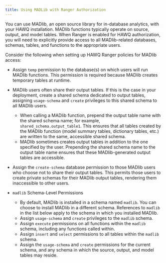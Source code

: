 ```yaml
---
title: Using MADLib with Ranger Authorization
---
```


<!--
Licensed to the Apache Software Foundation (ASF) under one
or more contributor license agreements.  See the NOTICE file
distributed with this work for additional information
regarding copyright ownership.  The ASF licenses this file
to you under the Apache License, Version 2.0 (the
"License"); you may not use this file except in compliance
with the License.  You may obtain a copy of the License at

  http://www.apache.org/licenses/LICENSE-2.0

Unless required by applicable law or agreed to in writing,
software distributed under the License is distributed on an
"AS IS" BASIS, WITHOUT WARRANTIES OR CONDITIONS OF ANY
KIND, either express or implied.  See the License for the
specific language governing permissions and limitations
under the License.
-->


You can use MADlib, an open source library for in-database analytics, with your HAWQ installation. MADlib functions typically operate on source, output, and model tables. When Ranger is enabled for HAWQ authorization, you will need to explicitly provide access to all MADlib-related databases, schemas, tables, and functions to the appropriate users.  

Consider the following when setting up HAWQ Ranger policies for MADlib access:

- Assign `temp` permission to the database(s) on which users will run MADlib functions. This permission is required because MADlib creates temporary tables at runtime.
- MADlib users often share their output tables. If this is the case in your deployment, create a shared schema dedicated to output tables, assigning `usage-schema` and `create` privileges to this shared schema to all MADlib users. 
    - When calling a MADlib function, prepend the output table name with the shared schema name; for example, `shared_schema.output_table1`. This ensures that all tables created by the MADlib function (model summary tables, dictionary tables, etc.) are written to the same, accessible shared schema.
    - MADlib sometimes creates output tables in addition to the one specified by the user. Prepending the shared schema name to the output table name ensures that these MADlib-generated output tables are accessible. 
- Assign the `create-schema` database permission to those MADlib users who choose not to share their output tables. This permits those users to create private schemas for their MADlib output tables, rendering them inaccessible to other users.

- `madlib` Schema-Level Permissions
    - By default, MADlib is installed in a schema named `madlib`. You can choose to install MADlib in a different schema. References to `madlib` in the list below apply to the schema in which you installed MADlib.
    - Assign `usage-schema` and `create` privileges to the `madlib` schema.
    - Assign `execute` permissions on all functions within the `madlib` schema, including any functions called within.
    - Assign `insert` and `select` permissions to all tables within the `madlib` schema.
    - Assign the `usage-schema` and `create` permissions for the current schema, and any schema in which the source, output, and model tables may reside.
